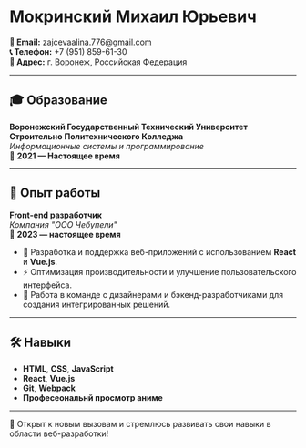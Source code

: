 # Мокринский Михаил Юрьевич

**📧 Email:** [zajcevaalina.776@gmail.com](mailto:zajcevaalina.776@gmail.com)  
**📞 Телефон:** +7 (951) 859-61-30  
**🌆 Адрес:** г. Воронеж, Российская Федерация  

---

## 🎓 Образование  

**Воронежский Государственный Технический Университет Строительно Политехнического Колледжа**  
*Информационные системы и программирование*  
📅 **2021 — Настоящее время**  

---

## 💼 Опыт работы  

**Front-end разработчик**  
*Компания "ООО Чебупели"*  
📅 **2023 — настоящее время**  

- 🚀 Разработка и поддержка веб-приложений с использованием **React** и **Vue.js**.  
- ⚡ Оптимизация производительности и улучшение пользовательского интерфейса.  
- 🤝 Работа в команде с дизайнерами и бэкенд-разработчиками для создания интегрированных решений.  

---

## 🛠 Навыки  

- **HTML**, **CSS**, **JavaScript**  
- **React**, **Vue.js**  
- **Git**, **Webpack**
- **Професеональнй просмотр аниме**

---

🌟 Открыт к новым вызовам и стремлюсь развивать свои навыки в области веб-разработки!  
